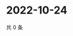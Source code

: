 # 2022-10-24

共 0 条

<!-- BEGIN WEIBO -->
<!-- 最后更新时间 Mon Oct 24 2022 01:18:43 GMT+0800 (China Standard Time) -->

<!-- END WEIBO -->
